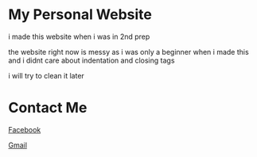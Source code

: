 # My Personal Website
i made this website when i was in 2nd prep

the website right now is messy as i was only a beginner when i made this and i didnt care about indentation and closing tags

i will try to clean it later

# Contact Me
[Facebook](https://www.facebook.com/Ahmedkmh2145/)

[Gmail](mailto:ahmedkmh2145@gmail.com)
